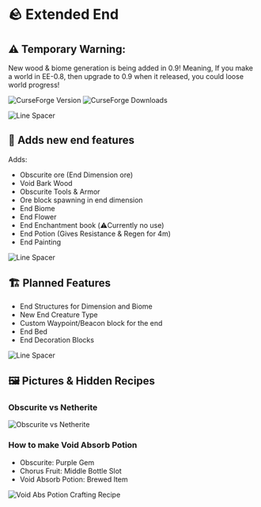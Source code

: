 # 🪨 Extended End

## ⚠️ Temporary Warning:

New wood & biome generation is being added in 0.9! Meaning, If you make a world in EE-0.8, then upgrade to 0.9 when it released, you could loose world progress!

![CurseForge Version](https://img.shields.io/curseforge/v/1192253) ![CurseForge Downloads](https://img.shields.io/curseforge/dt/1192253)

![Line Spacer](https://wsrv.nl/?url=https://i.ibb.co/2hcK1GF/page-split.png&n=-1)

## 💫 Adds new end features

Adds:

*   Obscurite ore (End Dimension ore)
*   Void Bark Wood
*   Obscurite Tools & Armor
*   Ore block spawning in end dimension
*   End Biome
*   End Flower
*   End Enchantment book (⚠️Currently no use)
*   End Potion (Gives Resistance & Regen for 4m)
*   End Painting

![Line Spacer](https://wsrv.nl/?url=https://i.ibb.co/2hcK1GF/page-split.png&n=-1)

## 🏗️ Planned Features

*   End Structures for Dimension and Biome
*   New End Creature Type
*   Custom Waypoint/Beacon block for the end
*   End Bed
*   End Decoration Blocks

![Line Spacer](https://wsrv.nl/?url=https://i.ibb.co/2hcK1GF/page-split.png&n=-1)

## 🖼️ Pictures & Hidden Recipes

### Obscurite vs Netherite

![Obscurite vs Netherite](https://media.forgecdn.net/attachments/1085/461/screenshot-2025-02-02-123136.png)

### How to make Void Absorb Potion

*   Obscurite: Purple Gem
*   Chorus Fruit: Middle Bottle Slot
*   Void Absorb Potion: Brewed Item

![Void Abs Potion Crafting Recipe](https://media.forgecdn.net/attachments/1085/462/screenshot-2025-02-02-124020.png)
